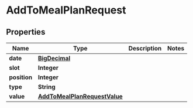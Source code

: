 

# AddToMealPlanRequest

## Properties

Name | Type | Description | Notes
------------ | ------------- | ------------- | -------------
**date** | [**BigDecimal**](BigDecimal.md) |  | 
**slot** | **Integer** |  | 
**position** | **Integer** |  | 
**type** | **String** |  | 
**value** | [**AddToMealPlanRequestValue**](AddToMealPlanRequestValue.md) |  | 




